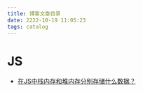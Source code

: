 ```yaml
---
title: 博客文章目录
date: 2222-10-19 11:05:23
tags: catalog
---
```


<meta name="referrer" content="no-referrer"/>

# JS

* [在JS中栈内存和堆内存分别存储什么数据？](https://echo-lj.github.io/2022/10/19/JS6/)

